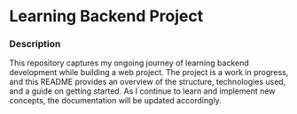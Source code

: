 <h1>Learning Backend Project</h1>
<h3>Description</h3>
<p>This repository captures my ongoing journey of learning backend development while building a web project. The project is a work in progress, and this README provides an overview of the structure, technologies used, and a guide on getting started. As I continue to learn and implement new concepts, the documentation will be updated accordingly.</p>
